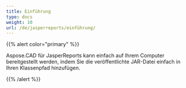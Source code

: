 ```yaml
---
title: Einführung
type: docs
weight: 10
url: /de/jasperreports/einführung/
---
```


{{% alert color="primary" %}}

Aspose.CAD für JasperReports kann einfach auf Ihrem Computer bereitgestellt werden, indem Sie die veröffentlichte JAR-Datei einfach in Ihren Klassenpfad hinzufügen.

{{% /alert %}}
